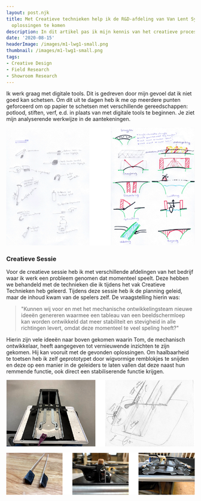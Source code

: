 ```yaml
---
layout: post.njk
title: Met Creatieve technieken help ik de R&D-afdeling van Van Lent Systems tot nieuwe
  oplossingen te komen
description: In dit artikel pas ik mijn kennis van het creatieve proces en de technieken toe om tot vernieuwende oplossingen te komen. Het verleggen van grenzen, het doorbreken van routines en het ontdekken van onverwachte mogelijkheden in een R&D-afdeling die vastzat in het programmatisch denken.
date: '2020-08-15'
headerImage: /images/m1-lwg1-small.png
thumbnail: /images/m1-lwg1-small.png
tags:
- Creative Design
- Field Research
- Showroom Research
---
```


Ik werk graag met digitale tools. Dit is gedreven door mijn gevoel dat ik niet goed kan schetsen. Om dit uit te dagen heb ik me op meerdere punten geforceerd om op papier te schetsen met verschillende gereedschappen: potlood, stiften, verf, e.d. in plaats van met digitale tools te beginnen. Je ziet mijn analyserende werkwijze in de aantekeningen.

![LWG1 - Schetsen van tandenborstels en bruggen - LWG1 - Schetsen van bruggen en tandenborstels](/images/m1-lwg1-schetsen.png)

### Creatieve Sessie

Voor de creatieve sessie heb ik met verschillende afdelingen van het bedrijf waar ik werk een probleem genomen dat momenteel speelt. Deze hebben we behandeld met de technieken die ik tijdens het vak Creatieve Technieken heb geleerd. Tijdens deze sessie heb ik de planning geleid, maar de inhoud kwam van de spelers zelf. De vraagstelling hierin was:

> "Kunnen wij voor en met het mechanische ontwikkelingsteam nieuwe ideeën genereren waarmee een tableau van een beeldschermloep kan worden ontwikkeld dat meer stabiliteit en stevigheid in alle richtingen levert, omdat deze momenteel te veel speling heeft?"

Hierin zijn vele ideeën naar boven gekomen waarin Tom, de mechanisch ontwikkelaar, heeft aangegeven tot vernieuwende inzichten te zijn gekomen. Hij kan vooruit met de gevonden oplossingen. Om haalbaarheid te toetsen heb ik zelf geprototypet door wigvormige remblokjes te snijden en deze op een manier in de geleiders te laten vallen dat deze naast hun remmende functie, ook direct een stabiliserende functie krijgen.

![LWG1 - Acuity onderkant en schets van mijn voorgestelde oplossing - LWG1 - Acuity onderkant en schets van mijn voorgestelde oplossing](/images/m1-lwg1-acuity-onderkant-oplossing.png)

![LWG1 - Acuity oplossing prototype - LWG1 - Acuity oplossing prototype](/images/m1-lwg1-acuity-prototype.png)

